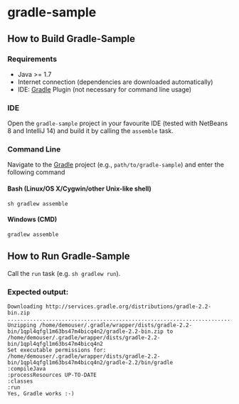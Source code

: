 # gradle-sample

## How to Build Gradle-Sample

### Requirements

- Java >= 1.7
- Internet connection (dependencies are downloaded automatically)
- IDE: [Gradle](http://www.gradle.org/) Plugin (not necessary for command line usage)

### IDE

Open the `gradle-sample` project in your favourite IDE (tested with NetBeans 8 and IntelliJ 14) and build it by calling the `assemble` task.

### Command Line

Navigate to the [Gradle](http://www.gradle.org/) project (e.g., `path/to/gradle-sample`) and enter the following command

#### Bash (Linux/OS X/Cygwin/other Unix-like shell)

    sh gradlew assemble
    
#### Windows (CMD)

    gradlew assemble
  
## How to Run Gradle-Sample

Call the `run` task (e.g. `sh gradlew run`).

### Expected output:

```
Downloading http://services.gradle.org/distributions/gradle-2.2-bin.zip
............................................................................
Unzipping /home/demouser/.gradle/wrapper/dists/gradle-2.2-bin/1qpl4qfgl1m63bs47m4bicq4n2/gradle-2.2-bin.zip to /home/demouser/.gradle/wrapper/dists/gradle-2.2-bin/1qpl4qfgl1m63bs47m4bicq4n2
Set executable permissions for: /home/demouser/.gradle/wrapper/dists/gradle-2.2-bin/1qpl4qfgl1m63bs47m4bicq4n2/gradle-2.2/bin/gradle
:compileJava
:processResources UP-TO-DATE
:classes
:run
Yes, Gradle works :-)
```
